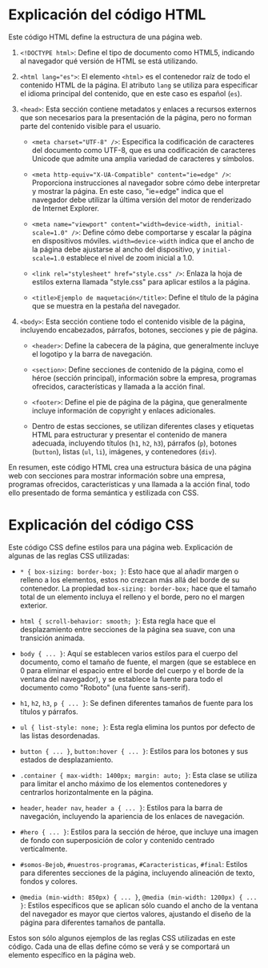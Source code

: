 # Explicación del código HTML

Este código HTML define la estructura de una página web. 

1. `<!DOCTYPE html>`: Define el tipo de documento como HTML5, indicando al navegador qué versión de HTML se está utilizando.

2. `<html lang="es">`: El elemento `<html>` es el contenedor raíz de todo el contenido HTML de la página. El atributo `lang` se utiliza para especificar el idioma principal del contenido, que en este caso es español (`es`).

3. `<head>`: Esta sección contiene metadatos y enlaces a recursos externos que son necesarios para la presentación de la página, pero no forman parte del contenido visible para el usuario.

   - `<meta charset="UTF-8" />`: Especifica la codificación de caracteres del documento como UTF-8, que es una codificación de caracteres Unicode que admite una amplia variedad de caracteres y símbolos.
   
   - `<meta http-equiv="X-UA-Compatible" content="ie=edge" />`: Proporciona instrucciones al navegador sobre cómo debe interpretar y mostrar la página. En este caso, "ie=edge" indica que el navegador debe utilizar la última versión del motor de renderizado de Internet Explorer.
   
   - `<meta name="viewport" content="width=device-width, initial-scale=1.0" />`: Define cómo debe comportarse y escalar la página en dispositivos móviles. `width=device-width` indica que el ancho de la página debe ajustarse al ancho del dispositivo, y `initial-scale=1.0` establece el nivel de zoom inicial a 1.0.

   - `<link rel="stylesheet" href="style.css" />`: Enlaza la hoja de estilos externa llamada "style.css" para aplicar estilos a la página.

   - `<title>Ejemplo de maquetación</title>`: Define el título de la página que se muestra en la pestaña del navegador.

4. `<body>`: Esta sección contiene todo el contenido visible de la página, incluyendo encabezados, párrafos, botones, secciones y pie de página.

   - `<header>`: Define la cabecera de la página, que generalmente incluye el logotipo y la barra de navegación.
   
   - `<section>`: Define secciones de contenido de la página, como el héroe (sección principal), información sobre la empresa, programas ofrecidos, características y llamada a la acción final.
   
   - `<footer>`: Define el pie de página de la página, que generalmente incluye información de copyright y enlaces adicionales.

   - Dentro de estas secciones, se utilizan diferentes clases y etiquetas HTML para estructurar y presentar el contenido de manera adecuada, incluyendo títulos (`h1`, `h2`, `h3`), párrafos (`p`), botones (`button`), listas (`ul`, `li`), imágenes, y contenedores (`div`).

En resumen, este código HTML crea una estructura básica de una página web con secciones para mostrar información sobre una empresa, programas ofrecidos, características y una llamada a la acción final, todo ello presentado de forma semántica y estilizada con CSS.



# Explicación del código CSS

Este código CSS define estilos para una página web. Explicación de algunas de las reglas CSS utilizadas:

- `* { box-sizing: border-box; }`: Esto hace que al añadir margen o relleno a los elementos, estos no crezcan más allá del borde de su contenedor. La propiedad `box-sizing: border-box;` hace que el tamaño total de un elemento incluya el relleno y el borde, pero no el margen exterior.

- `html { scroll-behavior: smooth; }`: Esta regla hace que el desplazamiento entre secciones de la página sea suave, con una transición animada.

- `body { ... }`: Aquí se establecen varios estilos para el cuerpo del documento, como el tamaño de fuente, el margen (que se establece en 0 para eliminar el espacio entre el borde del cuerpo y el borde de la ventana del navegador), y se establece la fuente para todo el documento como "Roboto" (una fuente sans-serif).

- `h1`, `h2`, `h3`, `p { ... }`: Se definen diferentes tamaños de fuente para los títulos y párrafos.

- `ul { list-style: none; }`: Esta regla elimina los puntos por defecto de las listas desordenadas.

- `button { ... }`, `button:hover { ... }`: Estilos para los botones y sus estados de desplazamiento.

- `.container { max-width: 1400px; margin: auto; }`: Esta clase se utiliza para limitar el ancho máximo de los elementos contenedores y centrarlos horizontalmente en la página.

- `header`, `header nav`, `header a { ... }`: Estilos para la barra de navegación, incluyendo la apariencia de los enlaces de navegación.

- `#hero { ... }`: Estilos para la sección de héroe, que incluye una imagen de fondo con superposición de color y contenido centrado verticalmente.

- `#somos-Bejob`, `#nuestros-programas`, `#Caracteristicas`, `#final`: Estilos para diferentes secciones de la página, incluyendo alineación de texto, fondos y colores.

- `@media (min-width: 850px) { ... }`, `@media (min-width: 1200px) { ... }`: Estilos específicos que se aplican sólo cuando el ancho de la ventana del navegador es mayor que ciertos valores, ajustando el diseño de la página para diferentes tamaños de pantalla.

Estos son sólo algunos ejemplos de las reglas CSS utilizadas en este código. Cada una de ellas define cómo se verá y se comportará un elemento específico en la página web.